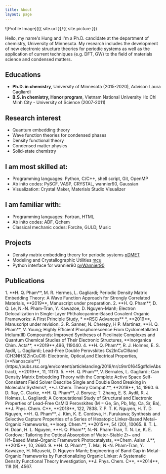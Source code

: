 ```yaml
---
title: About
layout: page
---
```

![Profile Image]({{ site.url }}/{{ site.picture }})

<p>  Hello, my name's Hung and I'm a Ph.D. candidate at the department of chemistry, University of Minnesota.
  My research includes the development of new electronic structure theories for periodic systems as well as the application of current techniques
  (e.g. DFT, GW) to the field of materials science and condensed matters.</p>

<h2>Educations</h2>

<ul class="education-list">
    <li><strong>Ph.D. in chemistry</strong>, University of Minnesota (2015-2020), Advisor: Laura Gagliardi</li>
    <li><strong>B.S. in chemistry, Honor program</strong>, Vietnam National University Ho Chi Minh City - University of Science (2007-2011)</li>
</ul>


<h2>Research interest</h2>

<ul class="research-list">
    <li>Quantum embedding theory</li>
    <li>Wave function theories for condensed phases</li>
    <li>Density functional theory</li>
    <li>Condensed matter physics</li>
    <li>Solid-state chemistry</li>
</ul>

<h2>I am most skilled at:</h2>

<ul class="skill-list">
	<li>Programming languages: Python, C/C++, shell script, Git, OpenMP</li>
	<li>Ab inito codes: PySCF, VASP, CRYSTAL, wannier90, Gaussian</li> 
    <li>Visualization: Crystal Maker, Materials Studio Visualizer</li>
</ul>

<h2>I am familiar with:</h2>

<ul class="skill-list">
	<li>Programming languages: Fortran, HTML</li>
	<li>Ab inito codes: ADF, Qchem </li>
	<li>Classical mechanic codes: Forcite, GULD, Music</li>    
</ul>

<h2>Projects</h2>

<ul>
	<li>Density matrix embedding theory for periodic systems <a href="https://github.com/hungpham2017/pDMET">pDMET</a></li>
	<li>Modeling and Crystallographic Utilities <a href="https://github.com/hungpham2017/mcu">mcu</a></li>
	<li>Python interface for wannier90 <a href="https://github.com/hungpham2017/pyWannier90">pyWannier90</a></li>
</ul>

<h2>Publications</h2>
1. **H. Q. Pham**, M. R. Hermes, L. Gagliardi; Periodic Density Matrix Embedding Theory: A Wave Function Approach for Strongly Correlated Materials, **2019**, Manuscript under preparation.
2. **H. Q. Pham**, D. Q. Le, N.-N. Pham-Tran, Y. Kawazoe, D. Nguyen-Manh; Electron Delocalization in Single-Layer Phthalocyanine-Based Covalent Organic Frameworks: A First Principle Study, * **RSC Advances** *, **2019**, Manuscript under revision.
3. R. Sanner, N. Cherepy, H P. Martinez, **H. Q. Pham**, V. Young; Highly Efficient Phosphorescence From Cyclometallated Iridium(III) Compounds: Improved Syntheses of Picolinate Complexes and Quantum Chemical Studies of Their Electronic Structures, **Inorganica Chim. Acta**, **2019**,496, 119040. 
4. **H. Q. Pham**, R. J. Holmes, E. S. Aydil, L. Gagliardi; Lead-Free Double Perovskites Cs2InCuCl6and (CH3NH3)2InCuCl6: Electronic, Optical,and Electrical Properties, [**Nanoscale**](https://pubs.rsc.org/en/content/articlelanding/2019/nr/c9nr01645g#!divAbstract), **2019**, 11, 11173.
5. **H. Q. Pham**, V. Bernales, L. Gagliardi; Can Density Matrix Embedding Theory with the Complete Active Space Self-Consistent Field Solver Describe Single and Double Bond Breaking in Molecular Systems?, **J. Chem. Theory Comput.**, **2018**, 14, 1960.
6. D. Ray, C. Clarke, **H. Q. Pham**, J. Borycz; T. Zhang, E. S. Aydil, R. J. Holmes, L. Gagliardi; A Computational Study of Structural and Electronic Properties of Lead-Free CsMI3 Perovskites (M = Ge, Sn, Pb, Mg, Ca, Sr, Ba), **J. Phys. Chem. C**, **2018**, 122, 7838.
7. P. T. K. Nguyen, H. T. D. Nguyen, **H. Q. Pham**, J. Kim, K. E. Cordova, H. Furukawa; Synthesis and Selective Capture Properties of a Series of Hexatopic Linker-Based Metal–Organic Frameworks, **Inorg. Chem.**, **2015**, 54 (20), 10065.
8. T. L. H. Doan, H. L. Nguyen, **H. Q. Pham**, N.-N. Pham-Tran, T. N. Le, K. E. Cordova; Tailoring the Optical Absorption of Water-Stable Zr− and Hf−Based Metal–Organic Framework Photocatalysts, **Chem. Asian J.**, **2015**, 10, 2660.
9. **H. Q. Pham**, T. Mai, N.-N. Pham-Tran, Y. Kawazoe, H. Mizuseki, D. Nguyen-Manh; Engineering of Band Gap in Metal–Organic Frameworks by Functionalizing Organic Linker: A Systematic Density Functional Theory Investigation, **J. Phys. Chem. C**, **2014**, 118 (9), 4567.
